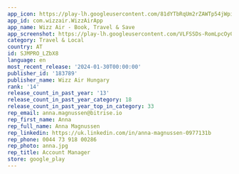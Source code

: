 ```yaml
---
app_icon: https://play-lh.googleusercontent.com/81dYTbRqUm2rZAWTp54jWpiMoMe5ljaHleFMiIXa0hMrM-NssKym7a2pnoZHOgmXTkam
app_id: com.wizzair.WizzAirApp
app_name: Wizz Air - Book, Travel & Save
app_screenshot: https://play-lh.googleusercontent.com/VLFSSDs-RomLpcOy0YBMqnFOxAS7uBoCbTnA6J0YQ6EOYmILVxKBIS8vUMm-K3oNCbA
category: Travel & Local
country: AT
id: SJMPRO_LZbX8
language: en
most_recent_release: '2024-01-30T00:00:00'
publisher_id: '183789'
publisher_name: Wizz Air Hungary
rank: '14'
release_count_in_past_year: '13'
release_count_in_past_year_category: 18
release_count_in_past_year_top_in_category: 33
rep_email: anna.magnussen@bitrise.io
rep_first_name: Anna
rep_full_name: Anna Magnussen
rep_linkedin: https://uk.linkedin.com/in/anna-magnussen-0977131b
rep_phone: 0044 73 918 00286
rep_photo: anna.jpg
rep_title: Account Manager
store: google_play
---
```

